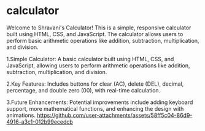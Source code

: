 # calculator
 Welcome to Shravani's Calculator! This is a simple, responsive calculator built using HTML, CSS, and JavaScript. The calculator allows users to perform basic arithmetic operations like addition, subtraction, multiplication, and division.

1.Simple Calculator: A basic calculator built using HTML, CSS, and JavaScript, allowing users to perform arithmetic operations like addition, subtraction, multiplication, and division.

2.Key Features: Includes buttons for clear (AC), delete (DEL), decimal, percentage, and double zero (00), with real-time calculation.

3.Future Enhancements: Potential improvements include adding keyboard support, more mathematical functions, and enhancing the design with animations.
https://github.com/user-attachments/assets/58ff5c04-86d9-4916-a3c1-012b99ecedcb
